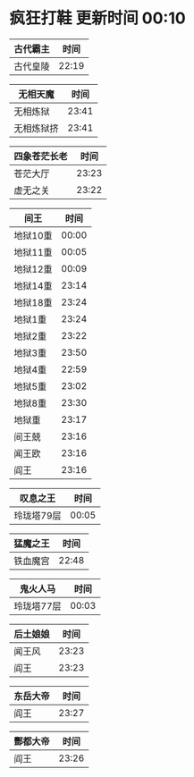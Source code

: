 # 疯狂打鞋 更新时间 00:10

| 古代霸主   | 时间    |
|--------|-------|
| 古代皇陵 | 22:19 |

| 无相天魔   | 时间    |
|--------|-------|
| 无相炼狱 | 23:41 |
| 无相炼狱挤 | 23:41 |

| 四象苍茫长老   | 时间    |
|--------|-------|
| 苍茫大厅 | 23:23 |
| 虚无之关 | 23:22 |

| 间王   | 时间    |
|--------|-------|
| 地狱10重 | 00:00 |
| 地狱11重 | 00:05 |
| 地狱12重 | 00:09 |
| 地狱14重 | 23:14 |
| 地狱18重 | 23:24 |
| 地狱1重 | 23:24 |
| 地狱2重 | 23:22 |
| 地狱3重 | 23:50 |
| 地狱4重 | 22:59 |
| 地狱5重 | 23:02 |
| 地狱8重 | 23:30 |
| 地狱重 | 23:17 |
| 间王兢 | 23:16 |
| 闻王欧 | 23:16 |
| 阎王 | 23:16 |

| 叹息之王   | 时间    |
|--------|-------|
| 玲珑塔79层 | 00:05 |

| 猛魔之王   | 时间    |
|--------|-------|
| 铁血魔宫 | 22:48 |

| 鬼火人马   | 时间    |
|--------|-------|
| 玲珑塔77层 | 00:03 |

| 后土娘娘   | 时间    |
|--------|-------|
| 闻王风 | 23:23 |
| 阎王 | 23:23 |

| 东岳大帝   | 时间    |
|--------|-------|
| 阎王 | 23:27 |

| 酆都大帝   | 时间    |
|--------|-------|
| 阎王 | 23:26 |